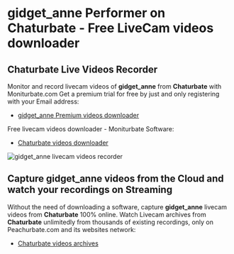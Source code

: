 # gidget_anne Performer on Chaturbate - Free LiveCam videos downloader

## Chaturbate Live Videos Recorder

Monitor and record livecam videos of **gidget_anne** from **Chaturbate** with Moniturbate.com
Get a premium trial for free by just and only registering with your Email address:
* [gidget_anne Premium videos downloader](https://moniturbate.com/request-demo-licence-key.html)

Free livecam videos downloader - Moniturbate Software:
* [Chaturbate videos downloader](https://moniturbate.com/moniturbate-download-software.html)

![gidget_anne livecam videos recorder](https://peachurnet.com/templates/moniturbate-software.png)


## Capture gidget_anne videos from the Cloud and watch your recordings on Streaming

Without the need of downloading a software, capture **gidget_anne** livecam videos from **Chaturbate** 100% online.
Watch Livecam archives from **Chaturbate** unlimitedly from thousands of existing recordings, only on Peachurbate.com and its websites network:
* [Chaturbate videos archives](https://peachurnet.com/)